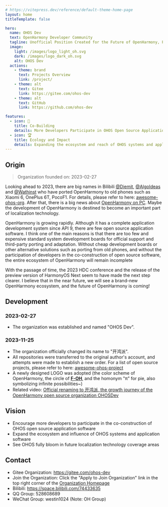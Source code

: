 ```yaml
---
# https://vitepress.dev/reference/default-theme-home-page
layout: home
titleTemplate: false

hero:
  name: OHOS Dev
  text: OpenHarmony Developer Community
  tagline: Unofficial Position Created for the Future of OpenHarmony, Peace & Love
  image:
    light: /images/logo_light_oh.svg
    dark: /images/logo_dark_oh.svg
    alt: OHOS Dev
  actions:
    - theme: brand
      text: Projects Overview
      link: /project/
    - theme: alt
      text: Gitee
      link: https://gitee.com/ohos-dev
    - theme: alt
      text: GitHub
      link: https://github.com/ohos-dev

features:
  - icon: 🚄
    title: Co-Building
    details: More Developers Participate in OHOS Open Source Application Co-Building
  - icon: 🏆
    title: Ecology and Impact
    details: Expanding the ecosystem and reach of OHOS systems and applications
---
```


<!-- Since the home layout doesn't have a Markdown style, we have to add one manually. -->
<div class="vp-doc external-link-icon-enabled container">


## Origin

> Organization founded on: 2023-02-27

Looking ahead to 2023, there are big names in Bilibili [@Diemit](https://space.bilibili.com/1570309), [@AlgoIdeas](https://space.bilibili.com/36549646) and [@Wathinst](https://space.bilibili.com/384743347) who have ported OpenHarmony to old phones such as Xiaomi 6, OnePlus 6T, PocoF1. For details, please refer to here: [awesome-ohos-org](https://gitee.com/ohos-dev/awesome-ohos-org). After that, there is a big news about [OpenHarmony on PC](https://mp.weixin.qq.com/s/486o6HZyvi0jqyivPnr6lQ). Maybe the development of OpenHarmony is destined to become an important part of localization technology.

OpenHarmony is growing rapidly. Although it has a complete application development system since API 9, there are few open source application software. I think one of the main reasons is that there are too few and expensive standard system development boards for official support and third-party porting and adaptation. Without cheap development boards or other alternative solutions such as porting from old phones, and without the participation of developers in the co-construction of open source software, the entire ecosystem of OpenHarmony will remain incomplete

With the passage of time, the 2023 HDC conference and the release of the preview version of HarmonyOS Next seem to have made the next step clearer. I believe that in the near future, we will see a brand-new OpenHarmony ecosystem, and the future of OpenHarmony is coming!

## Development

### 2023-02-27

- The organization was established and named "OHOS Dev".

### 2023-11-25

- The organization officially changed its name to "开鸿派".
- All repositories were transferred to the original author's account, and attempts were made to establish a new order. For a list of open source projects, please refer to here: [awesome-ohos-project](https://gitee.com/ohos-dev/awesome-ohos-project)
- A newly designed LOGO was adopted (the color scheme of OpenHarmony, the circle of **[F-OH](https://gitee.com/westinyang/f-oh)**, and the homonym "π" for pie, also symbolizing infinite possibilities~)
- Related video: [Official renaming to 开鸿派, the growth journey of the OpenHarmony open source organization OHOSDev](https://www.bilibili.com/video/BV1Ma4y1f7MD)

## Vision

- Encourage more developers to participate in the co-construction of OHOS open source application software
- Expand the ecosystem and influence of OHOS systems and application software
- See OHOS fully bloom in future localization technology coverage areas

## Contact

- Gitee Organization: <https://gitee.com/ohos-dev>
- Join the Organization: Click the "Apply to Join Organization" link in the top right corner of the [Organization Homepage](https://gitee.com/ohos-dev)
- Bilibili: <https://space.bilibili.com/74433635>
- QQ Group: 528608689
- WeChat Group: westin1024 (Note: OH Group)

</div>
